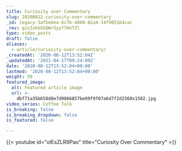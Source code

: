 ```yaml
---
title: Curiosity over Commentary
slug: 20200812-curiosity-over-commentary
_id: legacy-3afbe6ea-6c7b-4060-82a4-14f985164cac
_rev: gzsIxkhSGQWrSyyf7HnTZl
type: video_posts
draft: false
aliases:
  - article/curiosity-over-commentary/
_createdAt: '2020-08-12T13:52:04Z'
_updatedAt: '2021-04-17T09:24:00Z'
date: '2020-08-12T13:52:04+00:00'
lastmod: '2020-08-12T13:52:04+00:00'
weight: 50
featured_image:
  alt: Featured article image
  url: >-
    dbf71a35b658d0e7d9866857be09f9f07a6d7f2d2560x1502.jpg
video_series: Coffee Talk
is_breaking: false
is_breaking_dropdown: false
is_featured: false

---
```

{{< youtube id="olEsZLR9Pao" title="Curiosity Over Commentary" >}}